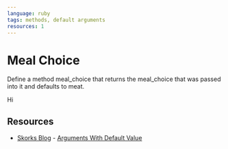 ```yaml
---
language: ruby
tags: methods, default arguments
resources: 1
---
```


# Meal Choice

Define a method meal_choice that returns the meal_choice that was passed into it and defaults to meat.

Hi

## Resources
* [Skorks Blog](http://www.skorks.com/) - [Arguments With Default Value](http://www.skorks.com/2009/08/method-arguments-in-ruby/)
